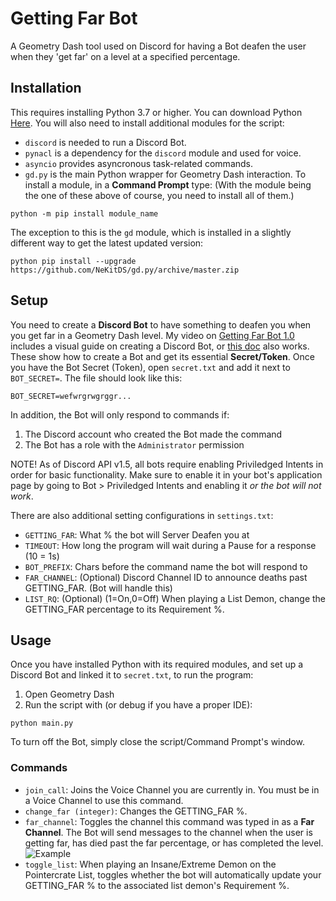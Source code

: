 # Getting Far Bot

A Geometry Dash tool used on Discord for having a Bot deafen the user when they 'get far' on a level at a specified percentage. 

## Installation

This requires installing Python 3.7 or higher. You can download Python [Here](https://www.python.org/downloads/).
You will also need to install additional modules for the script:
- `discord` is needed to run a Discord Bot.
- `pynacl` is a dependency for the `discord` module and used for voice.
- `asyncio` provides asyncronous task-related commands.
- `gd.py` is the main Python wrapper for Geometry Dash interaction.
To install a module, in a **Command Prompt** type:
(With the module being the one of these above of course, you need to install all of them.)
```
python -m pip install module_name
```
The exception to this is the `gd` module, which is installed in a
slightly different way to get the latest updated version:
```
python pip install --upgrade https://github.com/NeKitDS/gd.py/archive/master.zip
```

## Setup

You need to create a **Discord Bot** to have something to deafen you when you get far in a Geometry Dash level.
My video on [Getting Far Bot 1.0](https://www.youtube.com/watch?v=dlWmOtQ80PM) includes a visual guide on creating a Discord Bot, or
[this doc](https://discordpy.readthedocs.io/en/latest/discord.html) also works. 
These show how to create a Bot and get its essential **Secret/Token**.
Once you have the Bot Secret (Token), open `secret.txt` and add it next to `BOT_SECRET=`. The file should look like this:
```
BOT_SECRET=wefwrgrwgrggr...
```
In addition, the Bot will only respond to commands if:
1) The Discord account who created the Bot made the command
2) The Bot has a role with the `Administrator` permission

NOTE! As of Discord API v1.5, all bots require enabling Priviledged Intents in order for basic functionality. Make sure to enable
it in your bot's application page by going to Bot > Priviledged Intents and enabling it *or the bot will not work*.

There are also additional setting configurations in `settings.txt`:
- `GETTING_FAR`: What % the bot will Server Deafen you at
- `TIMEOUT`: How long the program will wait during a Pause for a response (10 = 1s)
- `BOT_PREFIX`: Chars before the command name the bot will respond to
- `FAR_CHANNEL`: (Optional) Discord Channel ID to announce deaths past GETTING_FAR. (Bot will handle this)
- `LIST_RQ`: (Optional) (1=On,0=Off) When playing a List Demon, change the GETTING_FAR percentage to its Requirement %. 

## Usage

Once you have installed Python with its required modules, and set up a Discord Bot and linked it to `secret.txt`,
to run the program:
1) Open Geometry Dash
2) Run the script with (or debug if you have a proper IDE):
```
python main.py
```
To turn off the Bot, simply close the script/Command Prompt's window.

### Commands

- `join_call`: Joins the Voice Channel you are currently in. You must be in a Voice Channel to use this command.
- `change_far (integer)`: Changes the GETTING_FAR %.
- `far_channel`: Toggles the channel this command was typed in as a **Far Channel**. The Bot will send messages
to the channel when the user is getting far, has died past the far percentage, or has completed the level.
![Example](https://cdn.discordapp.com/attachments/471765577011036172/747288541654155304/unknown.png)
- `toggle_list`: When playing an Insane/Extreme Demon on the Pointercrate List, toggles whether the bot will
automatically update your GETTING_FAR % to the associated list demon's Requirement %.
